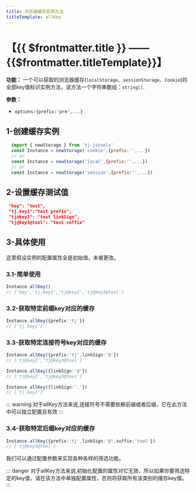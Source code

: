 ```yaml
---
title: 浏览器缓存实例方法
titleTemplate: allKey
---
```

# 【{{ $frontmatter.title }} —— {{$frontmatter.titleTemplate}}】

**功能：** 一个可以获取的浏览器缓存(`localStorage`、`sessionStorage`、`Cookie`)的全部key值标识实例方法，该方法一个字符串数组：`string[]`.

**参数：**
- `options:{prefix:'pre',...}`


## 1-创建缓存实例

```js
  import { newStorage } from 'tj-jstools'
  const Instance = newStorage('cookie',{prefix:'',...})
  // or
  const Instance = newStorage('local',{prefix:'',...})
  // or
  const Instance = newStorage('session',{prefix:'',...})
```

## 2-设置缓存测试值

```json
 "key": "test",
 "tj.key1":"test prefix",
 "tj@key2": "test linkSign",
 "tj@key3@tool": "test suffix"
```
## 3-具体使用
这里假设实例的配置属性全是初始值，未被更改。

### 3.1-简单使用
```ts
Instance.allKey()
// ['key','tj.key1','tj@key2','tj@key3@tool']
```
### 3.2-获取特定前缀key对应的缓存
```ts
Instance.allKey({prefix:'tj'})
// ['tj.key1']
```
### 3.3-获取特定连接符号key对应的缓存
```ts
Instance.allKey({prefix:'tj',linkSign:'@'})
// ['tj@key2','tj@key3@tool']

Instance.allKey({linkSign:'@'})
// ['tj@key2','tj@key3@tool']

Instance.allKey({linkSign:'.'})
// ['tj.key1']
```
::: warning 
对于allKey方法来说,连接符号不需要依赖前缀或者后缀，它在此方法中可以独立配置且有效
:::

### 3.4-获取特定后缀key对应的缓存
```ts
Instance.allKey({prefix:'tj',linkSign:'@',suffix:'tool'})
// ['tj@key3@tool']
```
我们可以通过配置参数来实现各种各样的筛选功能。

::: danger 
对于allKey方法来说,初始化配置的属性对它无效，所以如果你要筛选特定的key值，请在该方法中单独配置属性，否则将获取所有该类别的缓存key值。
:::